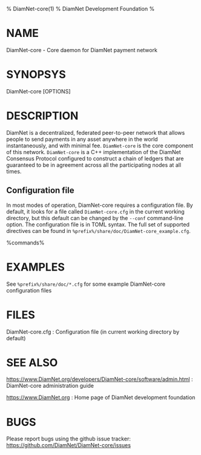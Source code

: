 % DiamNet-core(1)
% DiamNet Development Foundation
%

# NAME

DiamNet-core - Core daemon for DiamNet payment network

# SYNOPSYS

DiamNet-core [OPTIONS]

# DESCRIPTION

DiamNet is a decentralized, federated peer-to-peer network that allows
people to send payments in any asset anywhere in the world
instantaneously, and with minimal fee. `DiamNet-core` is the core
component of this network. `DiamNet-core` is a C++ implementation of
the DiamNet Consensus Protocol configured to construct a chain of
ledgers that are guaranteed to be in agreement across all the
participating nodes at all times.

## Configuration file

In most modes of operation, DiamNet-core requires a configuration
file.  By default, it looks for a file called `DiamNet-core.cfg` in
the current working directory, but this default can be changed by the
`--conf` command-line option.  The configuration file is in TOML
syntax.  The full set of supported directives can be found in
`%prefix%/share/doc/DiamNet-core_example.cfg`.

%commands%

# EXAMPLES

See `%prefix%/share/doc/*.cfg` for some example DiamNet-core
configuration files

# FILES

DiamNet-core.cfg
:   Configuration file (in current working directory by default)

# SEE ALSO

<https://www.DiamNet.org/developers/DiamNet-core/software/admin.html>
:   DiamNet-core administration guide

<https://www.DiamNet.org>
:   Home page of DiamNet development foundation

# BUGS

Please report bugs using the github issue tracker:\
<https://github.com/DiamNet/DiamNet-core/issues>
